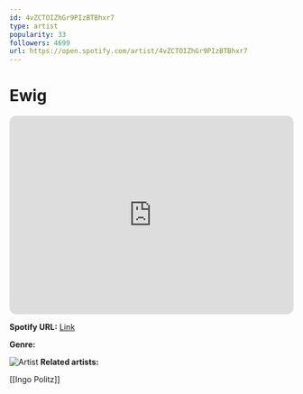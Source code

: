 ```yaml
---
id: 4vZCTOIZhGr9PIzBTBhxr7
type: artist
popularity: 33
followers: 4699
url: https://open.spotify.com/artist/4vZCTOIZhGr9PIzBTBhxr7
---
```

# Ewig

<iframe style="border-radius:12px" src="https://open.spotify.com/embed/artist/4vZCTOIZhGr9PIzBTBhxr7" width="100%" height="352" frameBorder="0" allowfullscreen="" allow="autoplay; clipboard-write; encrypted-media; fullscreen; picture-in-picture" loading="lazy"></iframe>

**Spotify URL:** [Link](https://open.spotify.com/artist/4vZCTOIZhGr9PIzBTBhxr7)

**Genre:** 

![Artist](https://i.scdn.co/image/d02ea0664b456435196af84776ed585a16a1d18d)
**Related artists:**

[[Ingo Politz]]
